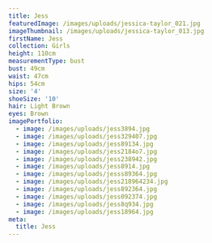 ```yaml
---
title: Jess
featuredImage: /images/uploads/jessica-taylor_021.jpg
imageThumbnail: /images/uploads/jessica-taylor_013.jpg
firstName: Jess
collection: Girls
height: 110cm
measurementType: bust
bust: 49cm
waist: 47cm
hips: 54cm
size: '4'
shoeSize: '10'
hair: Light Brown
eyes: Brown
imagePortfolio:
  - image: /images/uploads/jess3894.jpg
  - image: /images/uploads/jess329407.jpg
  - image: /images/uploads/jess89134.jpg
  - image: /images/uploads/jess2184o7.jpg
  - image: /images/uploads/jess238942.jpg
  - image: /images/uploads/jess8914.jpg
  - image: /images/uploads/jesss89364.jpg
  - image: /images/uploads/jess218964234.jpg
  - image: /images/uploads/jess892364.jpg
  - image: /images/uploads/jess092374.jpg
  - image: /images/uploads/jess8q934.jpg
  - image: /images/uploads/jess18964.jpg
meta:
  title: Jess
---
```


